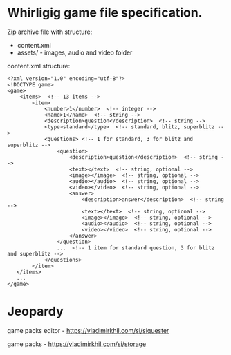 # Whirligig game file specification.

Zip archive file with structure:
 - content.xml
 - assets/  - images, audio and video folder

content.xml structure:
~~~
<?xml version="1.0" encoding="utf-8"?>
<!DOCTYPE game>
<game>
    <items>  <!-- 13 items -->
        <item>
            <number>1</number>  <!-- integer -->
            <name>1</name>  <!-- string -->
            <description>question</description>  <!-- string -->
            <type>standard</type>  <!-- standard, blitz, superblitz -->
            <questions> <!-- 1 for standard, 3 for blitz and superblitz -->
                <question>
                    <description>question</description>  <!-- string -->
                    <text></text>  <!-- string, optional -->
                    <image></image>  <!-- string, optional -->
                    <audio></audio>  <!-- string, optional -->
                    <video></video>  <!-- string, optional -->
                    <answer>
                        <description>answer</description>  <!-- string -->
                        <text></text>  <!-- string, optional -->
                        <image></image>  <!-- string, optional -->
                        <audio></audio>  <!-- string, optional -->
                        <video></video>  <!-- string, optional -->
                    </answer>
                </question>
                ...  <!-- 1 item for standard question, 3 for blitz and superblitz -->
            </questions>
        </item>
   </items>
   ...
</game>
~~~


# Jeopardy

game packs editor - https://vladimirkhil.com/si/siquester

game packs - https://vladimirkhil.com/si/storage
